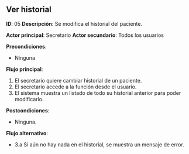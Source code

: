 ## Ver historial
**ID**: 05
**Descripción**: Se modifica el historial del paciente.

**Actor principal**: Secretario
**Actor secundario**: Todos los usuarios

**Precondiciones**:
* Ninguna

**Flujo principal**:
1. El secretario quiere cambiar historial de un paciente.
1. El secretario accede a la función desde el usuario.
1. El sistema muestra un listado de todo su historial anterior para poder modificarlo.

**Postcondiciones**: 
* Ninguna.

**Flujo alternativo**:
* 3.a Si aún no hay nada en el historial, se muestra un mensaje de error.
